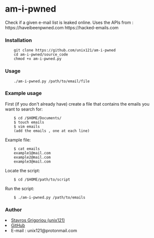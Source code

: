 <h1> am-i-pwned </h1>
Check if a given e-mail list is leaked online.
Uses the APIs from :
https://haveibeenpwned.com
https://hacked-emails.com

<h3> Installation </h3>

        git clone https://github.com/unix121/am-i-pwned
        cd am-i-pwned/source_code
        chmod +x am-i-pwned.py

<h3> Usage </h3>

        ./am-i-pwned.py /path/to/email/file

<h3> Example usage</h3>
First (if you don't already have) create a file that contains the emails you want to search for:

        $ cd /$HOME/Documents/
        $ touch emails
        $ vim emails
        (add the emails , one at each line)

Example file:

        $ cat emails
        example1@mail.com
        example2@mail.com
        example3@mail.com

Locate the script:

        $ cd /$HOME/path/to/script
        
Run the script:

        $ ./am-i-pwned.py /path/to/emails

<h3> Author </h3>
<li><a href="https://unix121.github.io">Stavros Grigoriou (unix121)</a></li>
<li><a href="https://github.com/unix121">GitHub</a></li>
<li>E-mail : unix121@protonmail.com</li>
